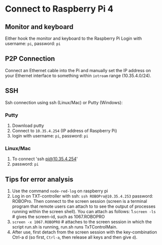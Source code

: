 # Connect to Raspberry Pi 4 

## Monitor and keyboard
Either hook the monitor and keyboard to the Raspberry Pi
Login with username: `pi`, password: `pi`

## P2P Connection

Connect an Ethernet cable into the Pi and manually set the IP address on your Ethernet interface to something within `iotroam` range (10.35.4.0/24).

## SSH
Ssh connection using ssh (Linux/Mac) or Putty (Windows):
### Putty
1. Download putty
1. Connect to `10.35.4.254` (IP address of Raspberry Pi)
1. login with username: `pi`, password: `pi`

### Linux/Mac
1. To connect 'ssh pi@10.35.4.254'
1. password: `pi`

## Tips for error analysis
1. Use the command `node-red-log` on raspberry pi
1. Log in on TXT-controller with ssh: `ssh ROBOPro@10.35.4.253` password: ROBOPro. Then connect to the screen session (screen is a terminal program that remote users can attach to to see the output of processes running within the screen shell). You can attach as follows:
  1.`screen -ls` # gives the screen-id, such as 1067.ROBOPRO
  1. `screen -x 1067.ROBOPRO` # attaches to the screen session in which the script run.sh is running, run.sh runs TxTControlMain.
  1. After use, first detach from the screen session with the key-combination Ctrl-a d (so first, `Ctrl-a`, then release all keys and then give `d`).
